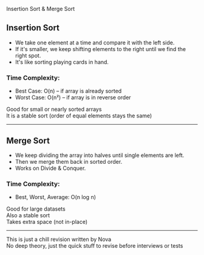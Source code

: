 Insertion Sort & Merge Sort 

## Insertion Sort
- We take one element at a time and compare it with the left side.
- If it's smaller, we keep shifting elements to the right until we find the right spot.
- It's like sorting playing cards in hand.

### Time Complexity:
- Best Case: O(n) – if array is already sorted
- Worst Case: O(n²) – if array is in reverse order

Good for small or nearly sorted arrays  
It is a stable sort (order of equal elements stays the same)

---

## Merge Sort

- We keep dividing the array into halves until single elements are left.
- Then we merge them back in sorted order.
- Works on Divide & Conquer.

### Time Complexity:
- Best, Worst, Average: O(n log n)

Good for large datasets  
Also a stable sort  
Takes extra space (not in-place)

---

This is just a chill revision written by Nova  
No deep theory, just the quick stuff to revise before interviews or tests 